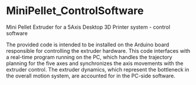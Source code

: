 # MiniPellet_ControlSoftware
Mini Pellet Extruder for a 5Axis Desktop 3D Printer system - control software

The provided code is intended to be installed on the Arduino board responsible for controlling the extruder hardware. This code interfaces with a real-time program running on the PC, which handles the trajectory planning for the five axes and synchronizes the axis movements with the extruder control. The extruder dynamics, which represent the bottleneck in the overall motion system, are accounted for in the PC-side software.

